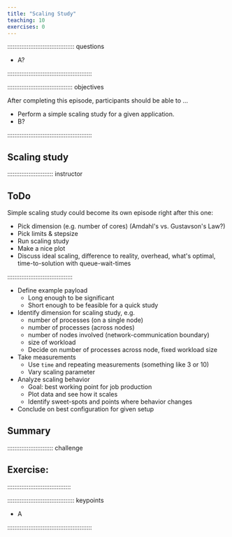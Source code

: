 ```yaml
---
title: "Scaling Study"
teaching: 10
exercises: 0
---
```


:::::::::::::::::::::::::::::::::::::: questions 

- A?

::::::::::::::::::::::::::::::::::::::::::::::::

::::::::::::::::::::::::::::::::::::: objectives

After completing this episode, participants should be able to …

- Perform a simple scaling study for a given application.
- B?

::::::::::::::::::::::::::::::::::::::::::::::::

## Scaling study

:::::::::::::::::::::::::: instructor
## ToDo
Simple scaling study could become its own episode right after this one:

- Pick dimension (e.g. number of cores) (Amdahl's vs. Gustavson's Law?)
- Pick limits & stepsize
- Run scaling study
- Make a nice plot
- Discuss ideal scaling, difference to reality, overhead, what's optimal, time-to-solution with queue-wait-times

:::::::::::::::::::::::::::::::::::::

- Define example payload
   - Long enough to be significant
   - Short enough to be feasible for a quick study
- Identify dimension for scaling study, e.g.
   - number of processes (on a single node)
   - number of processes (across nodes)
   - number of nodes involved (network-communication boundary)
   - size of workload
   - Decide on number of processes across node, fixed workload size
- Take measurements
   - Use `time` and repeating measurements (something like 3 or 10)
   - Vary scaling parameter
- Analyze scaling behavior
   - Goal: best working point for job production
   - Plot data and see how it scales
   - Identify sweet-spots and points where behavior changes
- Conclude on best configuration for given setup


## Summary

:::::::::::::::::::::::::: challenge
## Exercise:
::::::::::::::::::::::::::::::::::::

:::::::::::::::::::::::::::::::::::::: keypoints

- A

::::::::::::::::::::::::::::::::::::::::::::::::
